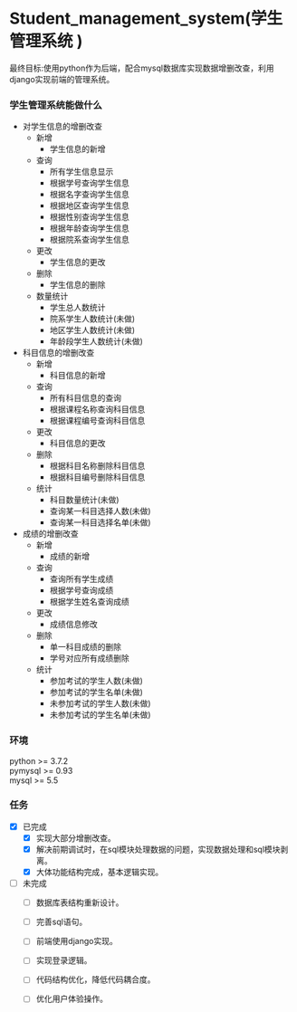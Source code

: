 # Student_management_system(学生管理系统 )
最终目标:使用python作为后端，配合mysql数据库实现数据增删改查，利用django实现前端的管理系统。
### 学生管理系统能做什么
- 对学生信息的增删改查
  - 新增
    - 学生信息的新增
  - 查询
    - 所有学生信息显示
    - 根据学号查询学生信息
    - 根据名字查询学生信息
    - 根据地区查询学生信息
    - 根据性别查询学生信息
    - 根据年龄查询学生信息
    - 根据院系查询学生信息
  - 更改
    - 学生信息的更改
  - 删除
    - 学生信息的删除
  - 数量统计
    - 学生总人数统计
    - 院系学生人数统计(未做)
    - 地区学生人数统计(未做)
    - 年龄段学生人数统计(未做)
- 科目信息的增删改查
  - 新增
    - 科目信息的新增
  - 查询
    - 所有科目信息的查询
    - 根据课程名称查询科目信息
    - 根据课程编号查询科目信息
  - 更改
    - 科目信息的更改
  - 删除
    - 根据科目名称删除科目信息
    - 根据科目编号删除科目信息
  - 统计
    - 科目数量统计(未做)
    - 查询某一科目选择人数(未做)
    - 查询某一科目选择名单(未做)
- 成绩的增删改查
  - 新增
    - 成绩的新增
  - 查询
    - 查询所有学生成绩
    - 根据学号查询成绩
    - 根据学生姓名查询成绩
  - 更改
    - 成绩信息修改
  - 删除
    - 单一科目成绩的删除
    - 学号对应所有成绩删除
  - 统计
    - 参加考试的学生人数(未做)
    - 参加考试的学生名单(未做)
    - 未参加考试的学生人数(未做)
    - 未参加考试的学生名单(未做)
### 环境
python >= 3.7.2   
pymysql >= 0.93   
mysql >= 5.5   

### 任务
- [x] 已完成
  - [x] 实现大部分增删改查。
  - [x] 解决前期调试时，在sql模块处理数据的问题，实现数据处理和sql模块剥离。
  - [x] 大体功能结构完成，基本逻辑实现。
- [ ] 未完成 
  - [ ] 数据库表结构重新设计。
  - [ ] 完善sql语句。
  - [ ] 前端使用django实现。
  - [ ] 实现登录逻辑。
  - [ ] 代码结构优化，降低代码耦合度。
  - [ ] 优化用户体验操作。



